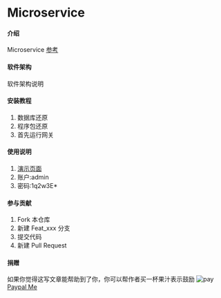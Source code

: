 # Microservice

#### 介绍

Microservice
[参考](https://github.com/luoyunchong/abp)

#### 软件架构

软件架构说明

#### 安装教程

1. 数据库还原
2. 程序包还原
3. 首先运行网关

#### 使用说明

1. [演示页面]("http://abp.burningmyself.cn")
2. 账户:admin
3. 密码:1q2w3E*

#### 参与贡献

1. Fork 本仓库
2. 新建 Feat_xxx 分支
3. 提交代码
4. 新建 Pull Request

#### 捐赠

如果你觉得这写文章能帮助到了你，你可以帮作者买一杯果汁表示鼓励
![pay](http://burningmyself.github.io/docs/img/pay.png)
[Paypal Me](https://paypal.me/yangfubing)